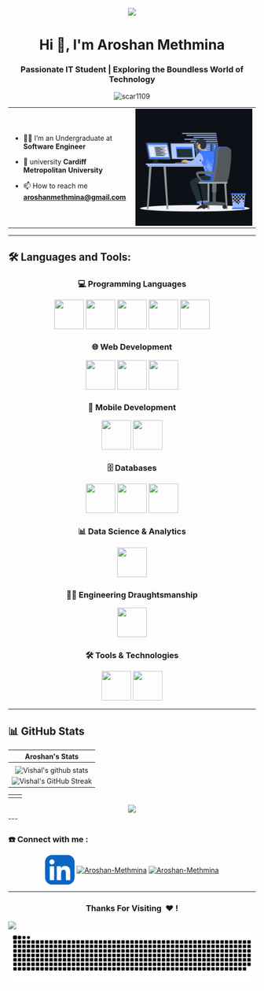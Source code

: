 <p align="center" ><img  src = "https://github.com/7oSkaaa/7oSkaaa/blob/main/Images/about_me.gif?raw=true" width = 100px></p>
<h1 align="center">Hi 👋, I'm Aroshan Methmina</h1>
<h3 align="center">Passionate IT Student | Exploring the Boundless World of Technology</h3>
<p align="center"> <img src="https://komarev.com/ghpvc/?username=Aroshan-Methmina&label=Profile%20views&color=0e75b6&style=flat" alt="scar1109" /> </p>

<table align="center">
<tr border="none">
<td width="50%" align="left">
  

- 🧑‍🎓 I’m an Undergraduate at **Software Engineer**

- 🏫 university **Cardiff Metropolitan University**

- 📫 How to reach me **aroshanmethmina@gmail.com**
  

</td>
<td width="50%" align="center">

  <img align="center" alt="Coding" width="250" src="https://raw.githubusercontent.com/SubhadeepZilong/SubhadeepZilong/main/icons/animation_500_kxa883sd.gif">

  
  </td>
</tr>
</table>

---
## 🛠️ Languages and Tools:

<div align="center">

### 💻 Programming Languages
<img src="https://github.com/Scar1109/skill-icons/blob/main/icons/Java-Light.svg" width="60" height="60" />
<img src="https://github.com/Scar1109/skill-icons/blob/main/icons/JavaScript.svg" width="60" height="60" />
<img src="https://github.com/Scar1109/skill-icons/blob/main/icons/PHP-Light.svg" width="60" height="60" />
<img src="https://github.com/Scar1109/skill-icons/blob/main/icons/CPP.svg" width="60" height="60" />
<img src="https://github.com/Scar1109/skill-icons/blob/main/icons/CS.svg" width="60" height="60" />

### 🌐 Web Development
<img src="https://github.com/Scar1109/skill-icons/blob/main/icons/HTML.svg" width="60" height="60" />
<img src="https://github.com/Scar1109/skill-icons/blob/main/icons/CSS.svg" width="60" height="60" />
<img src="https://github.com/Scar1109/skill-icons/blob/main/icons/Bootstrap.svg" width="60" height="60" />

### 📱 Mobile Development
<img src="https://github.com/Scar1109/skill-icons/blob/main/icons/AndroidStudio-Light.svg" width="60" height="60" />
<img src="https://github.com/Scar1109/skill-icons/blob/main/icons/Flutter-Dark.svg" width="60" height="60" />

### 🗄️ Databases
<img src="https://github.com/Scar1109/skill-icons/blob/main/icons/MySQL-Light.svg"  width="60" height="60" />
<img src="https://github.com/Scar1109/skill-icons/blob/main/icons/SQLite.svg"  width="60" height="60" />
<img src="https://github.com/Scar1109/skill-icons/blob/main/icons/Firebase-Light.svg"  width="60" height="60" />

### 📊 Data Science & Analytics
<img src="https://github.com/Scar1109/skill-icons/blob/main/icons/R-Light.svg" width="60" height="60" />

### 👷‍♂️ Engineering Draughtsmanship
<img src="https://github.com/Scar1109/skill-icons/blob/main/icons/AutoCAD-Light.svg" width="60" height="60" />

### 🛠️ Tools & Technologies
<img src="https://github.com/Scar1109/skill-icons/blob/main/icons/Figma-Dark.svg" width="60" height="60" />
<img src="https://github.com/Scar1109/skill-icons/blob/main/icons/VSCode-Light.svg" width="60" height="60" />

</div>

---



## 📊 GitHub Stats
<div align="center">

|                                                                     Aroshan's Stats                                                                     |
|:------------------------------------------------------------------------------------------------------------------------------------------------------:|
| |
| ![Vishal's github stats](https://github-readme-stats.vercel.app/api?username=Aroshan-Methmina&show_icons=true&theme=algolia)              | 
| ![Vishal's GitHub Streak](https://github-readme-streak-stats.herokuapp.com/?user=Aroshan-Methmina&theme=algolia)                    | 
    





<table style="border: none">
  <tr>
  <td width="50%" valign="top">
  </td>
  </tr>
</table>

</div>


<div align="center">
 <img height="250em" src="https://github-readme-stats.vercel.app/api/top-langs/?username=Aroshan-Methmina&layout=compact&langs_count=8&theme=tokyonight"/>
</div>
---

### ☎️ Connect with me :

<div align="center">
<p align="center">

<a href="https://www.linkedin.com/in/aroshan-methmina-587784375/" target="blank"><img align="center" src="https://github.com/tandpfun/skill-icons/blob/main/icons/LinkedIn.svg" alt="Aroshan-Methmina" height="60" width="60" /></a>
<a href="https://www.facebook.com/share/1T8HybAkwv/?mibextid=wwXIfr" target="blank"><img align="center" src="https://raw.githubusercontent.com/rahuldkjain/github-profile-readme-generator/master/src/images/icons/Social/facebook.svg" alt="Aroshan-Methmina" height="60" width="60" /></a>
<a href="https://www.instagram.com/_.aroshan._?igsh=MTU3cjJmZnNqZWU1dA%3D%3D&utm_source=qr" target="blank"><img align="center" src="https://www.edigitalagency.com.au/wp-content/uploads/new-Instagram-icon-png-full-colour.png" alt="Aroshan-Methmina" height="60" width="60" /></a>
</p>
</div>

---

<div align="center">
<h3 align="center">Thanks For Visiting &nbsp;❤️&nbsp;!</h3>
</div><img src="https://github.com/punitkmryh/punitkmryh/blob/master/wave.svg" />
<div align="center">
  <img src="https://raw.githubusercontent.com/platane/snk/output/github-contribution-grid-snake-dark.svg" alt="Snake animation" />
  </div>
